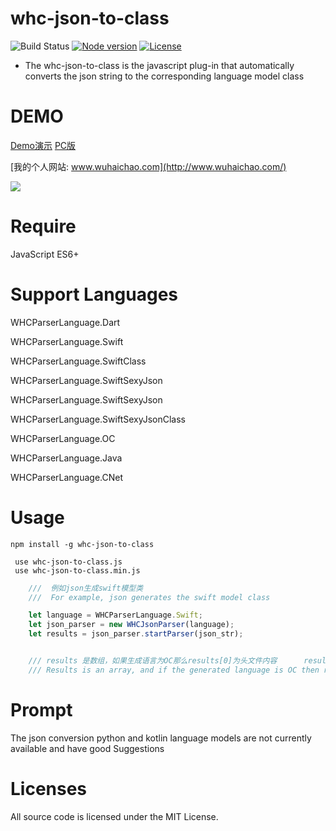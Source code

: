 # whc-json-to-class
![Build Status](https://api.travis-ci.org/netyouli/WHC_AutoLayoutKit.svg?branch=master)
[![Node version](https://img.shields.io/badge/node-%3E%3D4.8.4-brightgreen.svg)](https://www.npmjs.com/package/whc-json-to-class)
[![License](https://img.shields.io/badge/license-MIT-blue.svg)](LICENSE)
-  The whc-json-to-class is the javascript plug-in that automatically converts the json string to the corresponding language model class

DEMO
==============
[Demo演示](http://www.wuhaichao.com/jsonModel/?type=0)               [PC版](https://github.com/netyouli/WHC_DataModelFactory)


[我的个人网站: www.wuhaichao.com](http://www.wuhaichao.com/)

![](https://github.com/netyouli/jsonToClass/blob/master/demo.png)

Require
==============
JavaScript ES6+

Support Languages
==============
WHCParserLanguage.Dart

WHCParserLanguage.Swift

WHCParserLanguage.SwiftClass

WHCParserLanguage.SwiftSexyJson

WHCParserLanguage.SwiftSexyJson

WHCParserLanguage.SwiftSexyJsonClass

WHCParserLanguage.OC

WHCParserLanguage.Java

WHCParserLanguage.CNet

Usage
==============
```
npm install -g whc-json-to-class

 use whc-json-to-class.js
 use whc-json-to-class.min.js
```

```JavaScript
    ///  例如json生成swift模型类
    ///  For example, json generates the swift model class

    let language = WHCParserLanguage.Swift;
    let json_parser = new WHCJsonParser(language);
    let results = json_parser.startParser(json_str);


    /// results 是数组，如果生成语言为OC那么results[0]为头文件内容      results[1]为实现类内容
    /// Results is an array, and if the generated language is OC then results[0] is the header file content results[1] for the implementation of the class content
```
Prompt
==============
The json conversion python and kotlin language models are not currently available and have good Suggestions

Licenses
==============
All source code is licensed under the MIT License.
